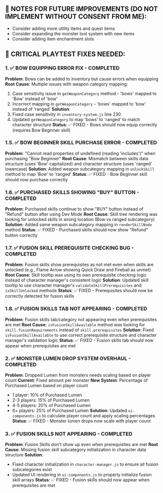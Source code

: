 ## 📝 NOTES FOR FUTURE IMPROVEMENTS (DO NOT IMPLEMENT WITHOUT CONSENT FROM ME):
- Consider adding more utility items and quest items
- Consider expanding the monster loot system with new items
- Consider adding item enchantment slots

## 🚨 CRITICAL PLAYTEST FIXES NEEDED:

### 1. ✅ BOW EQUIPPING ERROR FIX - COMPLETED
**Problem**: Bows can be added to inventory but cause errors when equipping
**Root Cause**: Multiple issues with weapon category mapping:
1. Case sensitivity issue in `getWeaponCategory` method - 'bows' mapped to 'Bow' instead of 'bow'
2. Incorrect mapping in `getWeaponCategory` - 'bows' mapped to 'bow' instead of 'ranged'
**Solution**: 
1. Fixed case sensitivity in `inventory-system.js` line 230
2. Updated `getWeaponCategory` to map 'bows' to 'ranged' to match character structure
**Status**: ✅ FIXED - Bows should now equip correctly (requires Bow Beginner skill)

### 1.5. ✅ BOW BEGINNER SKILL PURCHASE ERROR - COMPLETED
**Problem**: "Cannot read properties of undefined (reading 'includes')" when purchasing "Bow Beginner"
**Root Cause**: Mismatch between skills data structure (uses 'Bow' capitalized) and character structure (uses 'ranged' lowercase)
**Solution**: Added weapon subcategory mapping in `unlockSkill` method to map 'Bow' to 'ranged'
**Status**: ✅ FIXED - Bow Beginner skill should now purchase correctly

### 1.6. ✅ PURCHASED SKILLS SHOWING "BUY" BUTTON - COMPLETED
**Problem**: Purchased skills continue to show "BUY" button instead of "Refund" button after using Dev Mode
**Root Cause**: Skill tree rendering was looking for unlocked skills in wrong location (Bow vs ranged subcategory)
**Solution**: Added same weapon subcategory mapping in `renderSkillNode` method
**Status**: ✅ FIXED - Purchased skills should now show "Refund" button correctly

### 1.7. ✅ FUSION SKILL PREREQUISITE CHECKING BUG - COMPLETED
**Problem**: Fusion skills show prerequisites as not met even when skills are unlocked (e.g., Flame Arrow showing Quick Draw and Fireball as unmet)
**Root Cause**: Skill tooltip was using its own prerequisite checking logic instead of character manager's consistent logic
**Solution**: Updated skill tooltip to use character manager's `validateSkillPrerequisites` and `isSkillUnlocked` methods
**Status**: ✅ FIXED - Prerequisites should now be correctly detected for fusion skills

### 1.8. ✅ FUSION SKILLS TAB NOT APPEARING - COMPLETED
**Problem**: Fusion skills tab/category not appearing even when prerequisites are met
**Root Cause**: `isFusionSkillAvailable` method was looking for `skill.fusionRequirements` instead of `skill.prerequisites`
**Solution**: Fixed `isFusionSkillAvailable` to use correct prerequisite structure and character manager's validation logic
**Status**: ✅ FIXED - Fusion skills tab should now appear when prerequisites are met

### 2. ✅ MONSTER LUMEN DROP SYSTEM OVERHAUL - COMPLETED
**Problem**: Dropped Lumen from monsters needs scaling based on player count
**Current**: Fixed amount per monster
**New System**: Percentage of Purchased Lumen based on player count
- 1 player: 10% of Purchased Lumen
- 2-3 players: 15% of Purchased Lumen  
- 4-5 players: 20% of Purchased Lumen
- 6+ players: 25% of Purchased Lumen
**Solution**: Updated `ui-components.js` to calculate player count and apply scaling percentages
**Status**: ✅ FIXED - Monster lumen drops now scale with player count

### 3. ✅ FUSION SKILLS NOT APPEARING - COMPLETED
**Problem**: Fusion Skills don't show up even when prerequisites are met
**Root Cause**: Missing fusion skill subcategory initialization in character data structure
**Solution**: 
- Fixed character initialization in `character-manager.js` to ensure all fusion subcategories exist
- Updated UI rendering in `ui-components.js` to properly initialize fusion skill arrays
**Status**: ✅ FIXED - Fusion skills should now appear when prerequisites are met

